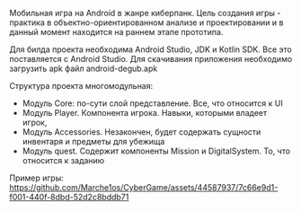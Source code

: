 Мобильная игра на Android в жанре киберпанк. Цель создания игры - практика в объектно-ориентированном анализе и проектировании и в данный момент находится на раннем этапе прототипа.

Для билда проекта необходима Android Studio, JDK и Kotlin SDK. Все это поставляется с Android Studio. 
Для скачивания приложения необходимо загрузить apk файл android-degub.apk

Структура проекта многомодульная:
- Модуль Core: по-сути слой представление. Все, что относится к UI
- Модуль Player. Компонента игрока. Навыки, которыми владеет игрок,
- Модуль Accessories. Незакончен, будет содержать сущности инвентаря и предметы для убежища
- Модуль quest. Содержит компоненты Mission и DigitalSystem. То, что относится к заданию

Пример игры:
https://github.com/Marche1os/CyberGame/assets/44587937/7c66e9d1-f001-440f-8dbd-52d2c8bddb71

